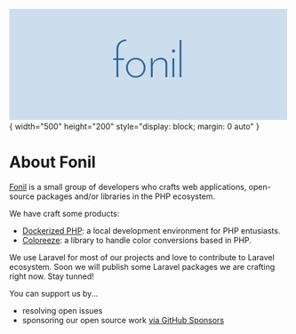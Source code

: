 ![fonil](https://github.com/fonil/.github/blob/main/profile/img/fonil-500x200.png?raw=true){ width="500" height="200" style="display: block; margin: 0 auto" }

# About Fonil

[Fonil](http://fonil.dev) is a small group of developers who crafts web applications, open-source packages and/or libraries in the PHP ecosystem.

We have craft some products:

- [Dockerized PHP](https://github.com/fonil/dockerized-php): a local development environment for PHP entusiasts.
- [Coloreeze](https://github.com/fonil/coloreeze): a library to handle color conversions based in PHP.

We use Laravel for most of our projects and love to contribute to Laravel ecosystem. Soon we will publish some Laravel packages we are crafting right now. Stay tunned!

You can support us by...

- resolving open issues
- sponsoring our open source work [via GitHub Sponsors](https://github.com/sponsors/fonil) 
